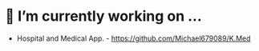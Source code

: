 # 🔭 I’m currently working on ...
- Hospital and Medical App. - https://github.com/Michael679089/K.Med
